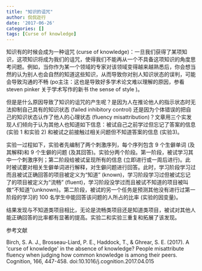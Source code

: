 ```yaml
---
title: "知识的诅咒"
author: 侃侃迩行
date: '2017-06-26'
categories: []
tags: [Curse of knowledge]
---
```


知识有的时候会成为一种诅咒 (curse of knowledge)：一旦我们获得了某项知识，这项知识将成为我们的诅咒，使得我们不能再从一个不具备这项知识的角度思考问题。例如，当你作为某一个领域的专家对该领域变得越来越熟悉后，你会想当然的认为别人也会自然的知道这些知识，从而导致你对别人知识状态的误判，可能会导致沟通的不畅 (po主注：这也是导致好多学术论文难以理解的原因，参看 steven pinker 关于学术写作的新书 the sense of style )。

但是是什么原因导致了知识的诅咒的产生呢？是因为人在推论他人的指示状态时无法抑制自己具有的知识状态 (failed inhibitory control) 还是因为个体错误的把自己的知识状态认作了他人的心理状态 (fluency misattribution)？文章用三个实发现人们倾向于认为其他人也知道如下信息：被试自己之前学过但忘记了答案的信息 (实验 1 和实验 2) 和被试之前接触过相关问题但不知道答案的信息 (实验3)。

实验一过程如下，实验者先编制了两个刺激序列，每个序列包含 9 个生僻单词 (及其解释)和 9 个生僻的问题 (及其回答)。实验分两个阶段。第一阶段，被试学习其中一个刺激序列；第二阶段给被试呈现所有的信息 (立即进行或一周后进行)。此时被试要对相关生僻单词进行解释，对生僻问题进行回答。此时，学习阶段学习过而且被试正确回答的项目被定义为“知道” (known)，学习阶段学习过但被试忘记了的项目被定义为“流畅” (fluent)，学习阶段没学过而且被试不知道的项目被叫做“不知道”(unknown)。第二阶段，被试的另一个任务是预测其他没有进行过第一阶段的学习的 100 名学生中能回答该问题的人所占的比率 (实验的因变量)。

结果发现与不知道类项目相比，无论是流畅类项目还是知道类项目，被试对其他人能正确回答的比率都有显著的提高。实验二和实验三重复和拓展了该发现。

参考文献

Birch, S. A. J., Brosseau-Liard, P. E., Haddock, T., & Ghrear, S. E. (2017). A 'curse of knowledge' in the absence of knowledge? People misattribute fluency when judging how common knowledge is among their peers. Cognition, 166, 447-458. doi:10.1016/j.cognition.2017.04.015
